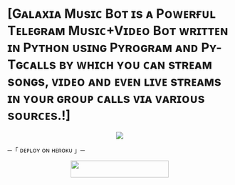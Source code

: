 # [Gᴀʟᴀxɪᴀ  Mᴜsɪᴄ Bᴏᴛ ɪs ᴀ Pᴏᴡᴇʀғᴜʟ Tᴇʟᴇɢʀᴀᴍ Mᴜsɪᴄ+Vɪᴅᴇᴏ Bᴏᴛ ᴡʀɪᴛᴛᴇɴ ɪɴ Pʏᴛʜᴏɴ ᴜsɪɴɢ Pʏʀᴏɢʀᴀᴍ ᴀɴᴅ Pʏ-Tɢᴄᴀʟʟs ʙʏ ᴡʜɪᴄʜ ʏᴏᴜ ᴄᴀɴ sᴛʀᴇᴀᴍ sᴏɴɢs, ᴠɪᴅᴇᴏ ᴀɴᴅ ᴇᴠᴇɴ ʟɪᴠᴇ sᴛʀᴇᴀᴍs ɪɴ ʏᴏᴜʀ ɢʀᴏᴜᴘ ᴄᴀʟʟs ᴠɪᴀ ᴠᴀʀɪᴏᴜs sᴏᴜʀᴄᴇs.!]
<p align="center">

  <img src="https://telegra.ph/file/36c9b27a5669c8cc888c6.jpg">

</p>

─「 ᴅᴇᴩʟᴏʏ ᴏɴ ʜᴇʀᴏᴋᴜ 」─
</h3>

<p align="center"><a href="https://dashboard.heroku.com/new?template=https://github.com/EDWARDE-ELRIC39/GALAXIA-MUSIC "> <img src="https://img.shields.io/badge/Deploy%20On%20Heroku-black?style=for-the-badge&logo=heroku" width="220" height="38.45"/></a></p>
